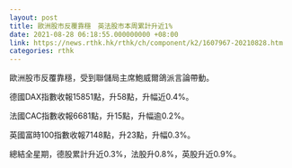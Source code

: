 ```yaml
---
layout: post
title: 歐洲股市反覆靠穩　英法股市本周累計升近1%
date: 2021-08-28 06:18:55.000000000 +08:00
link: https://news.rthk.hk/rthk/ch/component/k2/1607967-20210828.htm
categories: rthk
---
```


歐洲股市反覆靠穩，受到聯儲局主席鮑威爾鴿派言論帶動。

德國DAX指數收報15851點，升58點，升幅近0.4%。

法國CAC指數收報6681點，升15點，升幅逾0.2%。

英國富時100指數收報7148點，升23點，升幅0.3%。

總結全星期，德股累計升近0.3%，法股升0.8%，英股升近0.9%。
